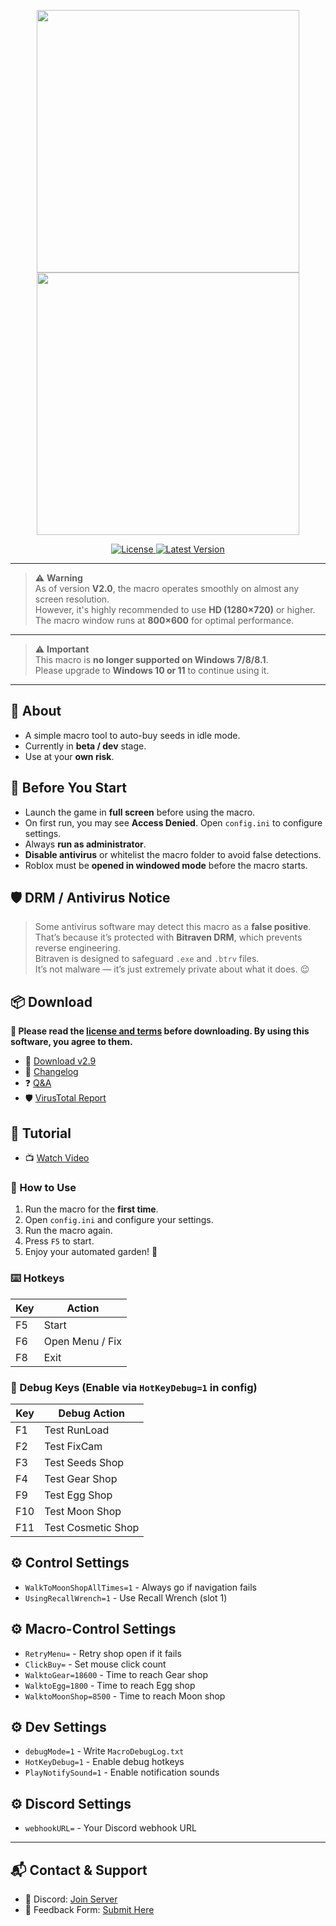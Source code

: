 <p align="center">
  <img src="https://raw.githubusercontent.com/K-M19/ButAa-Grow.A.Garden-Macro/refs/heads/main/IMG/B-Theme.png#gh-dark-mode-only" width="420">
  <img src="https://raw.githubusercontent.com/K-M19/ButAa-Grow.A.Garden-Macro/refs/heads/main/IMG/W-Theme.png#gh-light-mode-only" width="420">
</p>

<div align="center">
  <a href="https://github.com/K-M19/ButAa-Grow.A.Garden-Macro/blob/main/LICENSE.md">
    <img src="https://img.shields.io/github/license/K-M19/ButAa-Grow.A.Garden-Macro" alt="License">
  </a>
  <a href="https://github.com/K-M19/ButAa-Grow.A.Garden-Macro/releases/latest">
    <img src="https://img.shields.io/github/v/release/K-M19/ButAa-Grow.A.Garden-Macro" alt="Latest Version">
  </a>
</div>

---

> ⚠️ **Warning**  
> As of version **V2.0**, the macro operates smoothly on almost any screen resolution.  
> However, it's highly recommended to use **HD (1280×720)** or higher.  
> The macro window runs at **800×600** for optimal performance.

---

> ⚠️ **Important**  
> This macro is **no longer supported on Windows 7/8/8.1**.  
> Please upgrade to **Windows 10 or 11** to continue using it.

---

## 🔧 About

- A simple macro tool to auto-buy seeds in idle mode.  
- Currently in **beta / dev** stage.  
- Use at your **own risk**.

## 🧠 Before You Start

- Launch the game in **full screen** before using the macro.
- On first run, you may see **Access Denied**. Open `config.ini` to configure settings.
- Always **run as administrator**.
- **Disable antivirus** or whitelist the macro folder to avoid false detections.
- Roblox must be **opened in windowed mode** before the macro starts.

## 🛡️ DRM / Antivirus Notice

> Some antivirus software may detect this macro as a **false positive**.  
> That’s because it’s protected with **Bitraven DRM**, which prevents reverse engineering.  
> Bitraven is designed to safeguard `.exe` and `.btrv` files.  
> It’s not malware — it’s just extremely private about what it does. 😉  

## 📦 Download

**📜 Please read the [license and terms](https://github.com/K-M19/ButAa-Grow.A.Garden-Macro/blob/main/LICENSE.md) before downloading. By using this software, you agree to them.**

- 🔗 [Download v2.9](https://github.com/K-M19/ButAa-Grow.A.Garden-Macro/releases/download/V2.9/ButAa-Grow.A.Garden-Macro.V.2.9.zip)  
- 📝 [Changelog](https://github.com/K-M19/ButAa-Grow.A.Garden-Macro/blob/main/Update.md)  
- ❓ [Q&A](https://github.com/K-M19/ButAa-Grow.A.Garden-Macro/blob/main/Q&A.md)  
- 🛡️ [VirusTotal Report](https://www.virustotal.com/gui/file/993063ee54a608d4904ea1a249df5529b31d9b53684e2e79c5169da22e8abb8e)

## 🎥 Tutorial

- 📺 [Watch Video](https://youtu.be/w-w88FEEjWQ)

### 🔄 How to Use

1. Run the macro for the **first time**.
2. Open `config.ini` and configure your settings.
3. Run the macro again.
4. Press `F5` to start.
5. Enjoy your automated garden! 🌙

### ⌨️ Hotkeys

| Key  | Action             |
|------|--------------------|
| F5   | Start              |
| F6   | Open Menu / Fix    |
| F8   | Exit               |

### 🐞 Debug Keys (Enable via `HotKeyDebug=1` in config)

| Key   | Debug Action         |
|-------|----------------------|
| F1    | Test RunLoad         |
| F2    | Test FixCam          |
| F3    | Test Seeds Shop      |
| F4    | Test Gear Shop       |
| F9    | Test Egg Shop        |
| F10   | Test Moon Shop       |
| F11   | Test Cosmetic Shop   |

## ⚙️ Control Settings
- `WalkToMoonShopAllTimes=1` - Always go if navigation fails  
- `UsingRecallWrench=1` - Use Recall Wrench (slot 1)  

## ⚙️ Macro-Control Settings
- `RetryMenu=` - Retry shop open if it fails  
- `ClickBuy=` - Set mouse click count  
- `WalktoGear=18600` - Time to reach Gear shop  
- `WalktoEgg=1800` - Time to reach Egg shop  
- `WalktoMoonShop=8500` - Time to reach Moon shop  

## ⚙️ Dev Settings
- `debugMode=1` - Write `MacroDebugLog.txt`  
- `HotKeyDebug=1` - Enable debug hotkeys  
- `PlayNotifySound=1` - Enable notification sounds  

## ⚙️ Discord Settings
- `webhookURL=` - Your Discord webhook URL
---

## 📬 Contact & Support

- 🔗 Discord: [Join Server](https://discord.com/invite/n8M25v2fGq)  
- 🔗 Feedback Form: [Submit Here](https://forms.gle/kBEapkmL8zWsRgUr9)
